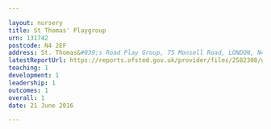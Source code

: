 ```yaml
---

layout: nursery
title: St Thomas' Playgroup
urn: 131742
postcode: N4 2EF
address: St. Thomas&#039;s Road Play Group, 75 Monsell Road, LONDON, N4 2EF
latestReportUrl: https://reports.ofsted.gov.uk/provider/files/2582308/urn/131742.pdf
teaching: 1
development: 1
leadership: 1
outcomes: 1
overall: 1
date: 21 June 2016

---
```

